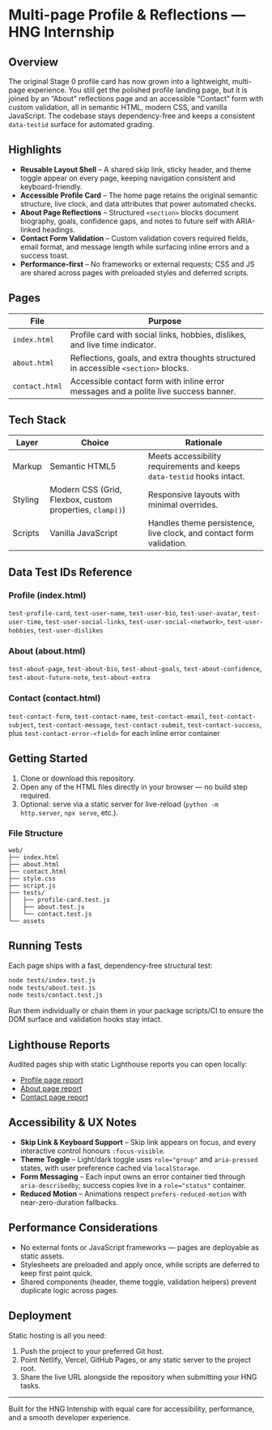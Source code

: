 # Multi-page Profile & Reflections — HNG Internship

## Overview

The original Stage 0 profile card has now grown into a lightweight, multi-page experience. You still get the polished profile landing page, but it is joined by an “About” reflections page and an accessible “Contact” form with custom validation, all in semantic HTML, modern CSS, and vanilla JavaScript. The codebase stays dependency-free and keeps a consistent `data-testid` surface for automated grading.

## Highlights

- **Reusable Layout Shell** – A shared skip link, sticky header, and theme toggle appear on every page, keeping navigation consistent and keyboard-friendly.
- **Accessible Profile Card** – The home page retains the original semantic structure, live clock, and data attributes that power automated checks.
- **About Page Reflections** – Structured `<section>` blocks document biography, goals, confidence gaps, and notes to future self with ARIA-linked headings.
- **Contact Form Validation** – Custom validation covers required fields, email format, and message length while surfacing inline errors and a success toast.
- **Performance-first** – No frameworks or external requests; CSS and JS are shared across pages with preloaded styles and deferred scripts.

## Pages

| File           | Purpose                                                                               |
|----------------|---------------------------------------------------------------------------------------|
| `index.html`   | Profile card with social links, hobbies, dislikes, and live time indicator.           |
| `about.html`   | Reflections, goals, and extra thoughts structured in accessible `<section>` blocks.  |
| `contact.html` | Accessible contact form with inline error messages and a polite live success banner. |

## Tech Stack

| Layer   | Choice | Rationale |
|---------|--------|-----------|
| Markup  | Semantic HTML5 | Meets accessibility requirements and keeps `data-testid` hooks intact. |
| Styling | Modern CSS (Grid, Flexbox, custom properties, `clamp()`) | Responsive layouts with minimal overrides. |
| Scripts | Vanilla JavaScript | Handles theme persistence, live clock, and contact form validation. |

## Data Test IDs Reference

### Profile (index.html)

`test-profile-card`, `test-user-name`, `test-user-bio`, `test-user-avatar`, `test-user-time`, `test-user-social-links`, `test-user-social-<network>`, `test-user-hobbies`, `test-user-dislikes`

### About (about.html)

`test-about-page`, `test-about-bio`, `test-about-goals`, `test-about-confidence`, `test-about-future-note`, `test-about-extra`

### Contact (contact.html)

`test-contact-form`, `test-contact-name`, `test-contact-email`, `test-contact-subject`, `test-contact-message`, `test-contact-submit`, `test-contact-success`, plus `test-contact-error-<field>` for each inline error container

## Getting Started

1. Clone or download this repository.
2. Open any of the HTML files directly in your browser — no build step required.
3. Optional: serve via a static server for live-reload (`python -m http.server`, `npx serve`, etc.).

### File Structure

```
web/
├── index.html
├── about.html
├── contact.html
├── style.css
├── script.js
├── tests/
│   ├── profile-card.test.js
│   ├── about.test.js
│   └── contact.test.js
└── assets
```

## Running Tests

Each page ships with a fast, dependency-free structural test:

```bash
node tests/index.test.js
node tests/about.test.js
node tests/contact.test.js
```

Run them individually or chain them in your package scripts/CI to ensure the DOM surface and validation hooks stay intact.

## Lighthouse Reports

Audited pages ship with static Lighthouse reports you can open locally:

- [Profile page report](tests/reports/lighthouse.report.html)
- [About page report](tests/reports/lighthouse-about.report.html)
- [Contact page report](tests/reports/lighthouse-contact.report.html)

## Accessibility & UX Notes

- **Skip Link & Keyboard Support** – Skip link appears on focus, and every interactive control honours `:focus-visible`.
- **Theme Toggle** – Light/dark toggle uses `role="group"` and `aria-pressed` states, with user preference cached via `localStorage`.
- **Form Messaging** – Each input owns an error container tied through `aria-describedby`; success copies live in a `role="status"` container.
- **Reduced Motion** – Animations respect `prefers-reduced-motion` with near-zero-duration fallbacks.

## Performance Considerations

- No external fonts or JavaScript frameworks — pages are deployable as static assets.
- Stylesheets are preloaded and apply once, while scripts are deferred to keep first paint quick.
- Shared components (header, theme toggle, validation helpers) prevent duplicate logic across pages.

## Deployment

Static hosting is all you need:

1. Push the project to your preferred Git host.
2. Point Netlify, Vercel, GitHub Pages, or any static server to the project root.
3. Share the live URL alongside the repository when submitting your HNG tasks.

---

Built for the HNG Intenship with equal care for accessibility, performance, and a smooth developer experience.
